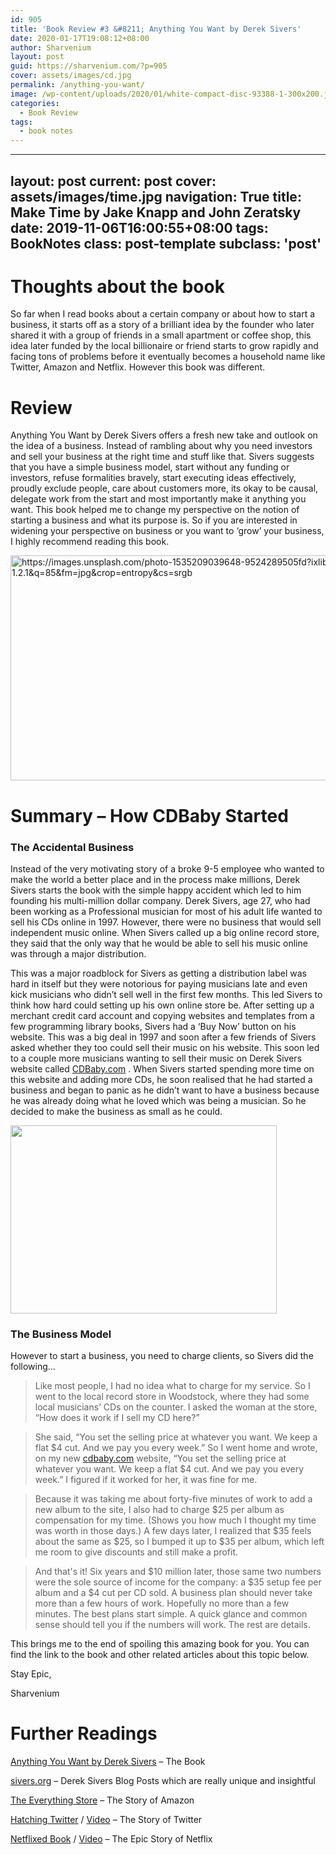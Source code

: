 ```yaml
---
id: 905
title: 'Book Review #3 &#8211; Anything You Want by Derek Sivers'
date: 2020-01-17T19:08:12+08:00
author: Sharvenium
layout: post
guid: https://sharvenium.com/?p=905
cover: assets/images/cd.jpg
permalink: /anything-you-want/
image: /wp-content/uploads/2020/01/white-compact-disc-93388-1-300x200.jpg
categories:
  - Book Review
tags:
  - book notes
---
```

---
layout: post
current: post
cover: assets/images/time.jpg
navigation: True
title: Make Time by Jake Knapp and John Zeratsky 
date: 2019-11-06T16:00:55+08:00
tags: BookNotes
class: post-template
subclass: 'post'
---
# Thoughts about the book
So far when I read books about a certain company or about how to start a business, it starts off as a story of a brilliant idea by the founder who later shared it with a group of friends in a small apartment or coffee shop, this idea later funded by the local billionaire or friend starts to grow rapidly and facing tons of problems before it eventually becomes a household name like Twitter, Amazon and Netflix. However this book was different.

# Review

Anything You Want by Derek Sivers offers a fresh new take and outlook on the idea of a business. Instead of rambling about why you need investors and sell your business at the right time and stuff like that. Sivers suggests that you have a simple business model, start without any funding or investors, refuse formalities bravely, start executing ideas effectively, proudly exclude people, care about customers more, its okay to be causal, delegate work from the start and most importantly make it anything you want. This book helped me to change my perspective on the notion of starting a business and what its purpose is. So if you are interested in widening your perspective on business or you want to &#8216;grow&#8217; your business, I highly recommend reading this book.

<img class="aligncenter" src="https://images.unsplash.com/photo-1535209039648-9524289505fd?ixlib=rb-1.2.1&q=85&fm=jpg&crop=entropy&cs=srgb" alt="https://images.unsplash.com/photo-1535209039648-9524289505fd?ixlib=rb-1.2.1&q=85&fm=jpg&crop=entropy&cs=srgb" width="540" height="360" /> 

# Summary &#8211; How CDBaby Started

### The Accidental Business

Instead of the very motivating story of a broke 9-5 employee who wanted to make the world a better place and in the process make millions, Derek Sivers starts the book with the simple happy accident which led to him founding his multi-million dollar company. Derek Sivers, age 27, who had been working as a Professional musician for most of his adult life wanted to sell his CDs online in 1997. However, there were no business that would sell independent music online. When Sivers called up a big online record store, they said that the only way that he would be able to sell his music online was through a major distribution.

This was a major roadblock for Sivers as getting a distribution label was hard in itself but they were notorious for paying musicians late and even kick musicians who didn&#8217;t sell well in the first few months. This led Sivers to think how hard could setting up his own online store be. After setting up a merchant credit card account and copying websites and templates from a few programming library books, Sivers had a &#8216;Buy Now&#8217; button on his website. This was a big deal in 1997 and soon after a few friends of Sivers asked whether they too could sell their music on his website. This soon led to a couple more musicians wanting to sell their music on Derek Sivers website called [CDBaby.com](http://cdbaby.com) . When Sivers started spending more time on this website and adding more CDs, he soon realised that he had started a business and began to panic as he didn&#8217;t want to have a business because he was already doing what he loved which was being a musician. So he decided to make the business as small as he could.

<img class="wp-image-907 aligncenter" src="https://sharvenium.com/wp-content/uploads/2020/01/1-us-bank-note-47344-1-300x212.jpg" alt="" width="426" height="301" srcset="https://sharvenium.com/wp-content/uploads/2020/01/1-us-bank-note-47344-1-300x212.jpg 300w, https://sharvenium.com/wp-content/uploads/2020/01/1-us-bank-note-47344-1-500x354.jpg 500w, https://sharvenium.com/wp-content/uploads/2020/01/1-us-bank-note-47344-1-768x543.jpg 768w, https://sharvenium.com/wp-content/uploads/2020/01/1-us-bank-note-47344-1-1536x1086.jpg 1536w, https://sharvenium.com/wp-content/uploads/2020/01/1-us-bank-note-47344-1-2048x1448.jpg 2048w, https://sharvenium.com/wp-content/uploads/2020/01/1-us-bank-note-47344-1-850x601.jpg 850w" sizes="(max-width: 426px) 100vw, 426px" /> 

### The Business Model

However to start a business, you need to charge clients, so Sivers did the following&#8230;

> Like most people, I had no idea what to charge for my service. So I went to the local record store in Woodstock, where they had some local musicians&#8217; CDs on the counter. I asked the woman at the store, “How does it work if I sell my CD here?”

> She said, “You set the selling price at whatever you want. We keep a flat $4 cut. And we pay you every week.” So I went home and wrote, on my new [cdbaby.com](http://cdbaby.com/) website, “You set the selling price at whatever you want. We keep a flat $4 cut. And we pay you every week.” I figured if it worked for her, it was fine for me.

> Because it was taking me about forty-five minutes of work to add a new album to the site, I also had to charge $25 per album as compensation for my time. (Shows you how much I thought my time was worth in those days.) A few days later, I realized that $35 feels about the same as $25, so I bumped it up to $35 per album, which left me room to give discounts and still make a profit.

> And that's it! Six years and $10 million later, those same two numbers were the sole source of income for the company: a $35 setup fee per album and a $4 cut per CD sold. A business plan should never take more than a few hours of work. Hopefully no more than a few minutes. The best plans start simple. A quick glance and common sense should tell you if the numbers will work. The rest are details.

This brings me to the end of spoiling this amazing book for you. You can find the link to the book and other related articles about this topic below.

Stay Epic,

Sharvenium

# Further Readings

[Anything You Want by Derek Sivers](https://www.amazon.com/Anything-You-Want-Lessons-Entrepreneur/dp/1511366079) &#8211; The Book

[sivers.org](http://sivers.org) &#8211; Derek Sivers Blog Posts which are really unique and insightful

[The Everything Store](https://www.amazon.com/Everything-Store-Jeff-Bezos-Amazon-ebook/dp/B00BWQW73E) &#8211; The Story of Amazon

[Hatching Twitter](https://www.amazon.com/Hatching-Twitter-Story-Friendship-Betrayal/dp/1591847087) / [Video](https://www.youtube.com/watch?v=q8knizONeXc) &#8211; The Story of Twitter

[Netflixed Book](https://www.amazon.com/Netflixed-Epic-Battle-Americas-Eyeballs/dp/1591846595) / [Video](https://www.youtube.com/watch?v=sr7kAEsJSK0) &#8211; The Epic Story of Netflix
